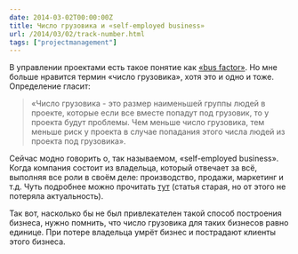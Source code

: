 ```yaml
---
date: 2014-03-02T00:00:00Z
title: Число грузовика и «self-employed business»
url: /2014/03/02/track-number.html
tags: ["projectmanagement"]
---
```


В управлении проектами есть такое понятие как [«bus factor»](https://en.wikipedia.org/wiki/Bus_factor).
Но мне больше нравится термин «число грузовика», хотя это и одно и тоже.
Определение гласит:

> «Число грузовика - это размер наименьшей группы людей в проекте,
> которые если все вместе попадут под грузовик, то у проекта будут проблемы.
> Чем меньше число грузовика, тем меньше риск у проекта в случае попадания этого числа
> людей из проекта под грузовика».

Сейчас модно говорить о, так называемом, «self-employed business».
Когда компания состоит из владельца, который отвечает за всё, выполняя все роли в своём деле:
производство, продажи, маркетинг и т.д. Чуть подробнее можно прочитать
[тут](https://sellme.biz/2006/08/kompanii-buduschego-uje-segodnya.html)
(статья старая, но от этого не потеряла актуальность).

Так вот, насколько бы не был привлекателен такой способ построения бизнеса,
нужно помнить, что число грузовика для таких бизнесов равно единице.
При потере владельца умрёт бизнес и пострадают клиенты этого бизнеса.
